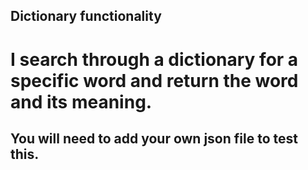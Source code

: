 ## Dictionary functionality 

# I search through a dictionary for a specific word and return the word and its meaning.
## You will need to add your own json file to test this.
 